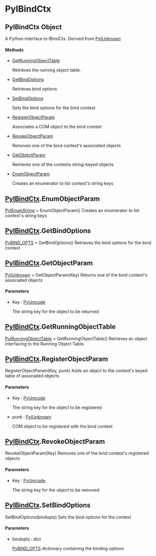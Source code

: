 # PyIBindCtx


## PyIBindCtx Object

A Python interface to IBindCtx\.  Derived from [PyIUnknown](PyIUnknown.md)

#### Methods

  - [GetRunningObjectTable](PyIBindCtx.md#pyibindctxgetrunningobjecttable)

    Retrieves the running object table\.&nbsp;

  - [GetBindOptions](PyIBindCtx.md#pyibindctxgetbindoptions)

    Retrieves bind options&nbsp;

  - [SetBindOptions](PyIBindCtx.md#pyibindctxsetbindoptions)

    Sets the bind options for the bind context&nbsp;

  - [RegisterObjectParam](PyIBindCtx.md#pyibindctxregisterobjectparam)

    Associates a COM object to the bind context&nbsp;

  - [RevokeObjectParam](PyIBindCtx.md#pyibindctxrevokeobjectparam)

    Removes one of the bind context's associated objects&nbsp;

  - [GetObjectParam](PyIBindCtx.md#pyibindctxgetobjectparam)

    Retrieves one of the contexts string-keyed objects&nbsp;

  - [EnumObjectParam](PyIBindCtx.md#pyibindctxenumobjectparam)

    Creates an enumerator to list context's string keys&nbsp;




## [PyIBindCtx](PyIBindCtx.md#pyibindctx)\.EnumObjectParam

[PyIEnumString](PyIEnumString.md) = EnumObjectParam\(\)
Creates an enumerator to list context's string keys


## [PyIBindCtx](PyIBindCtx.md#pyibindctx)\.GetBindOptions

[PyBIND\_OPTS](PyBIND.md#pybindopts) = GetBindOptions\(\)
Retrieves the bind options for the bind context


## [PyIBindCtx](PyIBindCtx.md#pyibindctx)\.GetObjectParam

[PyIUnknown](PyIUnknown.md) = GetObjectParam\(Key\)
Returns one of the bind context's associated objects

#### Parameters

  - Key : [PyUnicode](PyUnicode.md)

    The string key for the object to be returned


## [PyIBindCtx](PyIBindCtx.md#pyibindctx)\.GetRunningObjectTable

[PyIRunningObjectTable](PyIRunningObjectTable.md) = GetRunningObjectTable\(\)
Retrieves an object interfacing to the Running Object Table\.


## [PyIBindCtx](PyIBindCtx.md#pyibindctx)\.RegisterObjectParam

RegisterObjectParam\(Key, punk\)
Adds an object to the context's keyed table of associated objects

#### Parameters

  - Key : [PyUnicode](PyUnicode.md)

    The string key for the object to be registered

  - punk : [PyIUnknown](PyIUnknown.md)

    COM object to be registered with the bind context


## [PyIBindCtx](PyIBindCtx.md#pyibindctx)\.RevokeObjectParam

RevokeObjectParam\(Key\)
Removes one of the bind context's registered objects

#### Parameters

  - Key : [PyUnicode](PyUnicode.md)

    The string key for the object to be removed


## [PyIBindCtx](PyIBindCtx.md#pyibindctx)\.SetBindOptions

SetBindOptions\(bindopts\)
Sets the bind options for the context

#### Parameters

  - bindopts : dict

    [PyBIND\_OPTS](PyBIND.md#pybindopts) dictionary containing the binding options